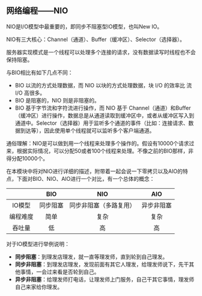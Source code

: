 ## 网络编程——NIO

NIO是I/O模型中最重要的，即同步不阻塞型IO模型，也叫New IO。

NIO有三大核心：Channel（通道）、Buffer（缓冲区）、Selector（选择器）。

服务器实现模式是一个线程可以处理多个连接的请求，没有数据读写时线程也不会保持阻塞。

与BIO相比有如下几点不同：

* BIO 以流的方式处理数据，而 NIO 以块的方式处理数据，块 I/O 的效率比 流 I/O 高很多。
* BIO 是阻塞的，NIO 则是非阻塞的。
* BIO 基于字节流和字符流进行操作，而 NIO 基于 Channel（通道）和Buffer（缓冲区）进行操作，数据总是从通道读取到缓冲区中，或者从缓冲区写入到通道中。Selector（选择器）用于监听多个通道的事件（比如：连接请求、数据到达等），因此使用单个线程就可以监听多个客户端通道。

通俗理解：NIO是可以做到用一个线程来处理多个操作的。假设有10000个请求过来，根据实际情况，可以分配50或者100个线程来处理。不像之前的BIO那样，非得分配10000个。

在本模块中将对NIO进行详细的描述，附带着一起会说一下零拷贝以及AIO的特点，下面对BIO、NIO、AIO进行一个对比，有一个总体的概念：

|      | BIO  |     NIO     |  AIO  |
|:----:|:----:|:-----------:|:-----:|
| IO模型 | 同步阻塞 | 同步非阻塞（多路复用） | 异步非阻塞 |
| 编程难度 |  简单  |     复杂      |  复杂   |
| 吞吐量  |  低   |      高      |   高   |

对于IO模型进行举例说明：

* **同步阻塞**：到理发店理发，就一直等理发师，直到轮到自己理发。
* **同步非阻塞**：到理发店理发，发现前面有其它人理发，给理发师说下，先干其他事情，一会过来看是否轮到自己。
* **异步非阻塞**：给理发师打电话，让理发师上门服务，自己干其它事情，理发师自己来家给你理发。
